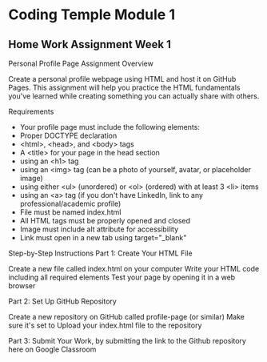 # Coding Temple Module 1

## Home Work Assignment Week 1

Personal Profile Page Assignment
Overview

Create a personal profile webpage using HTML and host it on GitHub Pages. This assignment will help you practice the HTML fundamentals you've learned while creating something you can actually share with others.

Requirements

- Your profile page must include the following elements:
- Proper DOCTYPE declaration
- \<html\>, \<head\>, and \<body\> tags
- A \<title\> for your page in the head section
- using an \<h1\> tag
- using an \<img\> tag (can be a photo of yourself, avatar, or placeholder image)
- using either \<ul\> (unordered) or \<ol\> (ordered) with at least 3 \<li\> items
- using an \<a\> tag (if you don't have LinkedIn, link to any professional/academic profile)
- File must be named index.html
- All HTML tags must be properly opened and closed
- Image must include alt attribute for accessibility
- Link must open in a new tab using target="\_blank"

Step-by-Step Instructions
Part 1: Create Your HTML File

Create a new file called index.html on your computer
Write your HTML code including all required elements
Test your page by opening it in a web browser

Part 2: Set Up GitHub Repository

Create a new repository on GitHub called profile-page (or similar)
Make sure it's set to
Upload your index.html file to the repository

Part 3: Submit Your Work, by submitting the link to the Github repository here on Google Classroom

